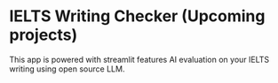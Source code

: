 # IELTS Writing Checker (Upcoming projects)

This app is powered with streamlit features AI evaluation on your IELTS writing using open source LLM.